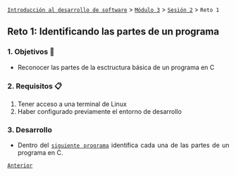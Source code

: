 [`Introducción al desarrollo de software`](../../../README.md) > [`Módulo 3`](../../README.md) > [`Sesión 2`](../README.md) > `Reto 1`

## Reto 1: Identificando las partes de un programa

<div style="text-align: justify;">

### 1. Objetivos :dart:

- Reconocer las partes de la esctructura básica de un programa en C

### 2. Requisitos :clipboard:

1. Tener acceso a una terminal de Linux
2. Haber configurado previamente el entorno de desarrollo

### 3. Desarrollo

- Dentro del [`siguiente programa`](../Code/estructura.c) identifica cada una de las partes de un programa en C.

[`Anterior`](../README.md) 
</div>